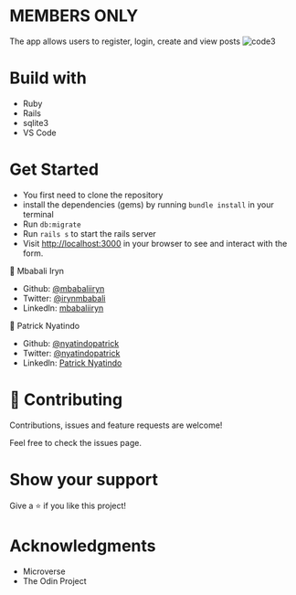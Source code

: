 # MEMBERS ONLY
The app allows users to register, login, create and view posts
![code3](https://user-images.githubusercontent.com/48393059/81827840-d3f9d580-9541-11ea-8974-cf37b24c41db.png  
)

# Build with

- Ruby
- Rails
- sqlite3
- VS Code

# Get Started

- You first need to clone the repository
- install the dependencies (gems) by running `bundle install` in your terminal
- Run `db:migrate`
- Run `rails s` to start the rails server
- Visit [http://localhost:3000](http://localhost:3000) in your browser to see and interact with the form.

👤 Mbabali Iryn

- Github: [@mbabaliiryn](https://github.com/mbabaliiryn)
- Twitter: [@irynmbabali](https://twitter.com/irynmbabali)
- Linkedln: [mbabaliiryn](https://www.linkedin.com/in/mbabaliiryn)


👤 Patrick Nyatindo

- Github: [@nyatindopatrick](https://github.com/nyatindopatrick)
- Twitter: [@nyatindopatrick](https://twitter.com/nyatindopatrick)
- Linkedln: [Patrick Nyatindo](https://www.linkedin.com/in/nyatindopateick)
# 🤝 Contributing

Contributions, issues and feature requests are welcome!

Feel free to check the issues page.

# Show your support

Give a ⭐️ if you like this project!

# Acknowledgments

- Microverse
- The Odin Project